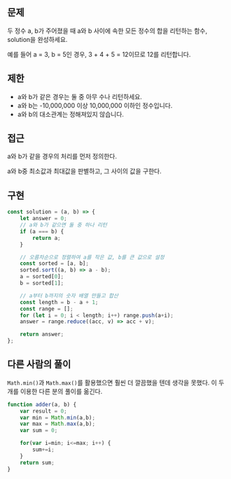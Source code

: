 ## 문제

두 정수 a, b가 주어졌을 때 a와 b 사이에 속한 모든 정수의 합을 리턴하는 함수, solution을 완성하세요.

예를 들어 a = 3, b = 5인 경우, 3 + 4 + 5 = 12이므로 12를 리턴합니다.

## 제한

-   a와 b가 같은 경우는 둘 중 아무 수나 리턴하세요.
-   a와 b는 -10,000,000 이상 10,000,000 이하인 정수입니다.
-   a와 b의 대소관계는 정해져있지 않습니다.

## 접근

a와 b가 같을 경우의 처리를 먼저 정의한다.

a와 b중 최소값과 최대값을 판별하고, 그 사이의 값을 구한다.

## 구현

```js
const solution = (a, b) => {
    let answer = 0;
    // a와 b가 같으면 둘 중 하나 리턴
    if (a === b) {
        return a;
    }

    // 오름차순으로 정렬하여 a를 작은 값, b를 큰 값으로 설정
    const sorted = [a, b];
    sorted.sort((a, b) => a - b); 
    a = sorted[0];
    b = sorted[1];

    // a부터 b까지의 숫자 배열 만들고 합산
    const length = b - a + 1;
    const range = [];
    for (let i = 0; i < length; i++) range.push(a+i);
    answer = range.reduce((acc, v) => acc + v);

    return answer;
};
```

## 다른 사람의 풀이

`Math.min()`과 `Math.max()`를 활용했으면 훨씬 더 깔끔했을 텐데 생각을 못했다. 이 두 개를 이용한 다른 분의 풀이를 옮긴다.

```js
function adder(a, b) {
    var result = 0;
    var min = Math.min(a,b);
    var max = Math.max(a,b);
    var sum = 0;    

    for(var i=min; i<=max; i++) {
        sum+=i;
    }
    return sum;
}
```